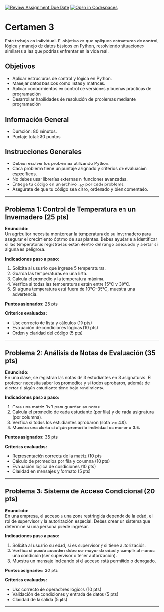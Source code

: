 [![Review Assignment Due Date](https://classroom.github.com/assets/deadline-readme-button-22041afd0340ce965d47ae6ef1cefeee28c7c493a6346c4f15d667ab976d596c.svg)](https://classroom.github.com/a/bK4eFHaA)
[![Open in Codespaces](https://classroom.github.com/assets/launch-codespace-2972f46106e565e64193e422d61a12cf1da4916b45550586e14ef0a7c637dd04.svg)](https://classroom.github.com/open-in-codespaces?assignment_repo_id=19816852)
# Certamen 3 

Este trabajo es individual. El objetivo es que apliques estructuras de control, lógica y manejo de datos básicos en Python, resolviendo situaciones similares a las que podrías enfrentar en la vida real.

## Objetivos
- Aplicar estructuras de control y lógica en Python.
- Manejar datos básicos como listas y matrices.
- Aplicar conocimientos en control de versiones y buenas prácticas de programación.
- Desarrollar habilidades de resolución de problemas mediante programación.

## Información General
- Duración: 80 minutos.
- Puntaje total: 80 puntos.

## Instrucciones Generales
- Debes resolver los problemas utilizando Python.
- Cada problema tiene un puntaje asignado y criterios de evaluación específicos.
- No debes usar librerías externas ni funciones avanzadas.
- Entrega tu código en un archivo `.py` por cada problema.
- Asegúrate de que tu código sea claro, ordenado y bien comentado.

---

## Problema 1: Control de Temperatura en un Invernadero (25 pts)

**Enunciado:**  
Un agricultor necesita monitorear la temperatura de su invernadero para asegurar el crecimiento óptimo de sus plantas. Debes ayudarle a identificar si las temperaturas registradas están dentro del rango adecuado y alertar si alguna es peligrosa.

**Indicaciones paso a paso:**
1. Solicita al usuario que ingrese 5 temperaturas.
2. Guarda las temperaturas en una lista.
3. Calcula el promedio y la temperatura máxima.
4. Verifica si todas las temperaturas están entre 15°C y 30°C.
5. Si alguna temperatura está fuera de 10°C–35°C, muestra una advertencia.

**Puntos asignados:** 25 pts

**Criterios evaluados:**
- Uso correcto de lista y cálculos (10 pts)
- Evaluación de condiciones lógicas (10 pts)
- Orden y claridad del código (5 pts)

---

## Problema 2: Análisis de Notas de Evaluación (35 pts)

**Enunciado:**  
En una clase, se registran las notas de 3 estudiantes en 3 asignaturas. El profesor necesita saber los promedios y si todos aprobaron, además de alertar si algún estudiante tiene bajo rendimiento.

**Indicaciones paso a paso:**
1. Crea una matriz 3x3 para guardar las notas.
2. Calcula el promedio de cada estudiante (por fila) y de cada asignatura (por columna).
3. Verifica si todos los estudiantes aprobaron (nota >= 4.0).
4. Muestra una alerta si algún promedio individual es menor a 3.5.

**Puntos asignados:** 35 pts

**Criterios evaluados:**
- Representación correcta de la matriz (10 pts)
- Cálculo de promedios por fila y columna (10 pts)
- Evaluación lógica de condiciones (10 pts)
- Claridad en mensajes y formato (5 pts)

---

## Problema 3: Sistema de Acceso Condicional (20 pts)

**Enunciado:**  
En una empresa, el acceso a una zona restringida depende de la edad, el rol de supervisor y la autorización especial. Debes crear un sistema que determine si una persona puede ingresar.

**Indicaciones paso a paso:**
1. Solicita al usuario su edad, si es supervisor y si tiene autorización.
2. Verifica si puede acceder: debe ser mayor de edad y cumplir al menos una condición (ser supervisor o tener autorización).
3. Muestra un mensaje indicando si el acceso está permitido o denegado.

**Puntos asignados:** 20 pts

**Criterios evaluados:**
- Uso correcto de operadores lógicos (10 pts)
- Validación de condiciones y entrada de datos (5 pts)
- Claridad de la salida (5 pts)

---
